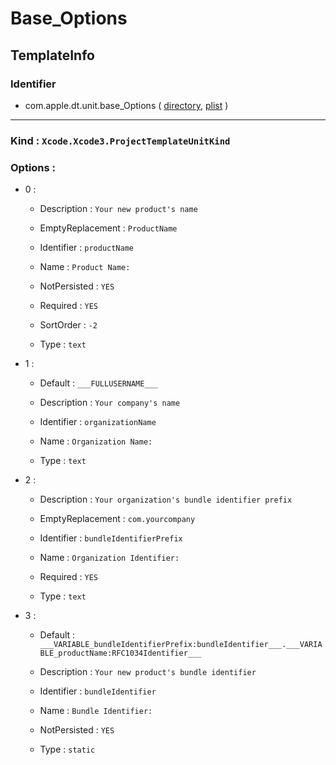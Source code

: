 # Base_Options

## TemplateInfo

### Identifier

- com.apple.dt.unit.base_Options ( [directory](/Applications/Xcode.app/Contents/Developer/Library/Xcode/Templates/Project%20Templates/Base/Base_Options.xctemplate), [plist](/Applications/Xcode.app/Contents/Developer/Library/Xcode/Templates/Project%20Templates/Base/Base_Options.xctemplate/TemplateInfo.plist) )

---

### Kind : `Xcode.Xcode3.ProjectTemplateUnitKind`

### Options : 

- 0 : 

	- Description : `Your new product's name`

	- EmptyReplacement : `ProductName`

	- Identifier : `productName`

	- Name : `Product Name:`

	- NotPersisted : `YES`

	- Required : `YES`

	- SortOrder : `-2`

	- Type : `text`

- 1 : 

	- Default : `___FULLUSERNAME___`

	- Description : `Your company's name`

	- Identifier : `organizationName`

	- Name : `Organization Name:`

	- Type : `text`

- 2 : 

	- Description : `Your organization's bundle identifier prefix`

	- EmptyReplacement : `com.yourcompany`

	- Identifier : `bundleIdentifierPrefix`

	- Name : `Organization Identifier:`

	- Required : `YES`

	- Type : `text`

- 3 : 

	- Default : `___VARIABLE_bundleIdentifierPrefix:bundleIdentifier___.___VARIABLE_productName:RFC1034Identifier___`

	- Description : `Your new product's bundle identifier`

	- Identifier : `bundleIdentifier`

	- Name : `Bundle Identifier:`

	- NotPersisted : `YES`

	- Type : `static`